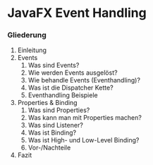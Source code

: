 # JavaFX Event Handling


### Gliederung
1. Einleitung 
2. Events
    1. Was sind Events?
    2. Wie werden Events ausgelöst?
    3. Wie behandle Events (Eventhandling)?
    3. Was ist die Dispatcher Kette?
    4. Eventhandling Beispiele
3. Properties & Binding 
    1. Was sind Properties?
    2. Was kann man mit Properties machen?
    3. Was sind Listener?
    3. Was ist Binding?
    4. Was ist High- und Low-Level Binding?
    5. Vor-/Nachteile
4. Fazit 








